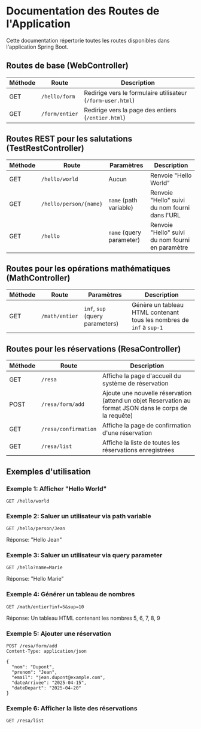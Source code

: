 # Documentation des Routes de l'Application

Cette documentation répertorie toutes les routes disponibles dans l'application Spring Boot.

## Routes de base (WebController)

| Méthode | Route | Description |
|---------|-------|-------------|
| GET | `/hello/form` | Redirige vers le formulaire utilisateur (`/form-user.html`) |
| GET | `/form/entier` | Redirige vers la page des entiers (`/entier.html`) |

## Routes REST pour les salutations (TestRestController)

| Méthode | Route | Paramètres | Description |
|---------|-------|------------|-------------|
| GET | `/hello/world` | Aucun | Renvoie "Hello World" |
| GET | `/hello/person/{name}` | `name` (path variable) | Renvoie "Hello" suivi du nom fourni dans l'URL |
| GET | `/hello` | `name` (query parameter) | Renvoie "Hello" suivi du nom fourni en paramètre |

## Routes pour les opérations mathématiques (MathController)

| Méthode | Route | Paramètres | Description |
|---------|-------|------------|-------------|
| GET | `/math/entier` | `inf`, `sup` (query parameters) | Génère un tableau HTML contenant tous les nombres de `inf` à `sup-1` |

## Routes pour les réservations (ResaController)

| Méthode | Route | Description |
|---------|-------|-------------|
| GET | `/resa` | Affiche la page d'accueil du système de réservation |
| POST | `/resa/form/add` | Ajoute une nouvelle réservation (attend un objet Reservation au format JSON dans le corps de la requête) |
| GET | `/resa/confirmation` | Affiche la page de confirmation d'une réservation |
| GET | `/resa/list` | Affiche la liste de toutes les réservations enregistrées |

## Exemples d'utilisation

### Exemple 1: Afficher "Hello World"
```
GET /hello/world
```

### Exemple 2: Saluer un utilisateur via path variable
```
GET /hello/person/Jean
```
Réponse: "Hello Jean"

### Exemple 3: Saluer un utilisateur via query parameter
```
GET /hello?name=Marie
```
Réponse: "Hello Marie"

### Exemple 4: Générer un tableau de nombres
```
GET /math/entier?inf=5&sup=10
```
Réponse: Un tableau HTML contenant les nombres 5, 6, 7, 8, 9

### Exemple 5: Ajouter une réservation
```
POST /resa/form/add
Content-Type: application/json

{
  "nom": "Dupont",
  "prenom": "Jean",
  "email": "jean.dupont@example.com",
  "dateArrivee": "2025-04-15",
  "dateDepart": "2025-04-20"
}
```

### Exemple 6: Afficher la liste des réservations
```
GET /resa/list
```